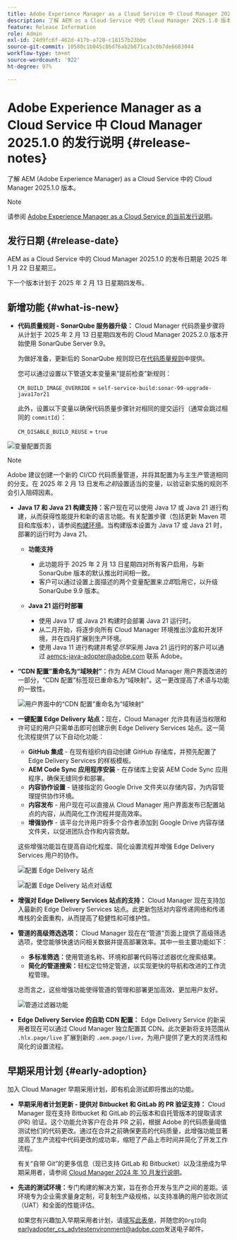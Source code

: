 ```yaml
---
title: Adobe Experience Manager as a Cloud Service 中 Cloud Manager 2025.1.0 的发行说明
description: 了解 AEM as a Cloud Service 中的 Cloud Manager 2025.1.0 版本。
feature: Release Information
role: Admin
exl-id: 24d9fc6f-462d-417b-a728-c18157b23bbe
source-git-commit: 10580c1b045c86d76ab2b871ca3c0b7de6683044
workflow-type: tm+mt
source-wordcount: '922'
ht-degree: 97%

---
```


# Adobe Experience Manager as a Cloud Service 中 Cloud Manager 2025.1.0 的发行说明 {#release-notes}

<!-- https://wiki.corp.adobe.com/pages/viewpage.action?pageId=3389843928 -->

了解 AEM (Adobe Experience Manager) as a Cloud Service 中的 Cloud Manager 2025.1.0 版本。

>[!NOTE]
>
>请参阅 [Adobe Experience Manager as a Cloud Service 的当前发行说明](/help/release-notes/release-notes-cloud/release-notes-current.md)。

## 发行日期 {#release-date}

AEM as a Cloud Service 中的 Cloud Manager 2025.1.0 的发布日期是 2025 年 1 月 22 日星期三。

下一个版本计划于 2025 年 2 月 13 日星期四发布。


## 新增功能 {#what-is-new}

* **代码质量规则 - SonarQube 服务器升级：** Cloud Manager 代码质量步骤将从计划于 2025 年 2 月 13 日星期四发布的 Cloud Manager 2025.2.0 版本开始使用 SonarQube Server 9.9。

  为做好准备，更新后的 SonarQube 规则现已在[代码质量规则](/help/implementing/cloud-manager/code-quality-testing.md#understanding-code-quality-rules)中提供。

  您可以通过设置以下管道文本变量来“提前检查”新规则：

  `CM_BUILD_IMAGE_OVERRIDE` = `self-service-build:sonar-99-upgrade-java17or21`

  此外，设置以下变量以确保代码质量步骤针对相同的提交运行（通常会跳过相同的 `commitId`）：

  `CM_DISABLE_BUILD_REUSE` = `true`

![变量配置页面](/help/implementing/cloud-manager/release-notes/assets/variables-config.png)

>[!NOTE]
>
>Adobe 建议创建一个新的 CI/CD 代码质量管道，并将其配置为与主生产管道相同的分支。在 2025 年 2 月 13 日发布&#x200B;*之前*&#x200B;设置适当的变量，以验证新实施的规则不会引入阻碍因素。

* **Java 17 和 Java 21 构建支持：**&#x200B;客户现在可以使用 Java 17 或 Java 21 进行构建，从而获得性能提升和新的语言功能。有关配置步骤（包括更新 Maven 项目和库版本），请参阅[构建环境](/help/implementing/cloud-manager/getting-access-to-aem-in-cloud/build-environment-details.md)。当构建版本设置为 Java 17 或 Java 21 时，部署的运行时为 Java 21。

   * **功能支持**
      * 此功能将于 2025 年 2 月 13 日星期四对所有客户启用，与新 SonarQube 版本的默认推出时间相一致。
      * 客户可以通过设置上面描述的两个变量配置来&#x200B;*立即*&#x200B;启用它，以升级 SonarQube 9.9 版本。

   * **Java 21 运行时部署**
      * 使用 Java 17 或 Java 21 构建时会部署 Java 21 运行时。
      * 从二月开始，将逐步向所有 Cloud Manager 环境推出沙盒和开发环境，并在四月扩展到生产环境。
      * 使用 Java 11 进行构建并希望&#x200B;*尽早*&#x200B;采用 Java 21 运行时的客户可以通过 [aemcs-java-adopter@adobe.com](mailto:aemcs-java-adopter@adobe.com) 联系 Adobe。

* **“CDN 配置”重命名为“域映射”：**&#x200B;作为 AEM Cloud Manager 用户界面改进的一部分，“CDN 配置”标签现已重命名为“域映射”。这一更改提高了术语与功能的一致性。<!-- CMGR-64738 -->

  ![用户界面中的“CDN 配置”重命名为“域映射”](/help/implementing/cloud-manager/release-notes/assets/domain-mappings.png)

* **一键配置 Edge Delivery 站点：**&#x200B;现在，Cloud Manager 允许具有适当权限和许可证的用户只需单击即可创建示例 Edge Delivery Services 站点。这一简化流程提供了以下自动化功能：

   * **GitHub 集成** - 在现有组织内自动创建 GitHub 存储库，并预先配置了 Edge Delivery Services 的样板模板。
   * **AEM Code Sync 应用程序安装** - 在存储库上安装 AEM Code Sync 应用程序，确保无缝同步和部署。
   * **内容协作设置** - 链接指定的 Google Drive 文件夹以存储内容，为内容管理提供协作环境。
   * **内容发布** - 用户现在可以直接从 Cloud Manager 用户界面发布已配置站点的内容，从而简化工作流程并提高效率。
   * **增强协作** - 该平台允许用户将多个合作者添加到 Google Drive 内容存储文件夹，以促进团队合作和内容贡献。

  这些增强功能旨在提高自动化程度、简化设置流程并增强 Edge Delivery Services 用户的协作。<!-- CMGR-59362 -->

  ![配置 Edge Delivery 站点](/help/implementing/cloud-manager/release-notes/assets/eds-one-click-60.png)

  ![配置 Edge Delivery 站点对话框](/help/implementing/cloud-manager/release-notes/assets/eds-provision-60.png)

* **增强对 Edge Delivery Services 站点的支持：** Cloud Manager 现在支持加入最新的 Edge Delivery Services 站点。此更新包括对内容传递网络和传递堆栈的全面重构，从而提高了稳健性和可维护性。

* **管道的高级筛选选项：** Cloud Manager 现在在“管道”页面上提供了高级筛选选项，使您能够快速访问相关数据并提高部署效率。其中一些主要功能如下：

   * **多标准筛选：**&#x200B;使用管道名称、环境和部署代码等过滤器优化搜索结果。
   * **简化的管道搜索：**&#x200B;轻松定位特定管道，以实现更快的导航和改进的工作流程管理。

  总而言之，这些增强功能使得管道的管理和部署更加高效、更加用户友好。

  ![管道过滤器功能](/help/implementing/cloud-manager/release-notes/assets/pipeline-filters.png)

* **Edge Delivery Service 的自助 CDN 配置：** Edge Delivery Service 的新采用者现在可以通过 Cloud Manager 独立配置其 CDN。此次更新将支持范围从 `.hlx.page/live` 扩展到新的 `.aem.page/live`，为用户提供了更大的灵活性和简化的设置流程。

## 早期采用计划 {#early-adoption}

加入 Cloud Manager 早期采用计划，即有机会测试即将推出的功能。

* **早期采用者计划更新 - 提供对 Bitbucket 和 GitLab 的 PR 验证支持：** Cloud Manager 现在支持 Bitbucket 和 GitLab 的云版本和自托管版本的提取请求 (PR) 验证。这个功能允许客户在合并 PR 之前，根据 Adobe 的代码质量阈值测试他们的代码更改。通过在合并之前确保更高的代码质量，此增强功能显著提高了生产流程中代码更改的成功率，缩短了产品上市时间并简化了开发工作流程。

  有关“自带 Git”的更多信息（现已支持 GitLab 和 Bitbucket）以及注册成为早期采用者，请参阅 [Cloud Manager 2024 年 10 月发行说明](/help/implementing/cloud-manager/release-notes/2024/2024-10-0.md##gitlab-bitbucket)。

* **先进的测试环境：**&#x200B;专门构建的解决方案，旨在弥合开发与生产之间的差距。该环境专为企业需求量身定制，可复制生产级规格，以支持准确的用户验收测试（UAT）和全面的性能评估。

  如果您有兴趣加入早期采用者计划，请[填写此表单](https://nam04.safelinks.protection.outlook.com/?url=https%3A%2F%2Furldefense.com%2Fv3%2F__https%3A%2Fwww.feedbackprogram.adobe.com%2Fh%2Fs%2F6N425LYG1jQ1Nc0F20Zllt__%3B!!OgNkHJCYlf_CHg!fIp-QrZ9si3kcUIjRCniEzqAAa8FcU1iN34SGQFtlcQ36eUQXOZWbDHP7oZajqddgpuOMAVL5CQpkZ6ths76Qks8%24&amp;data=05%7C02%7Cpanchapa%40adobe.com%7Cf81bcaa4b20544f1818b08dccd07c78c%7Cfa7b1b5a7b34438794aed2c178decee1%7C0%7C0%7C638610680502164019%7CUnknown%7CTWFpbGZsb3d8eyJWIjoiMC4wLjAwMDAiLCJQIjoiV2luMzIiLCJBTiI6Ik1haWwiLCJXVCI6Mn0%3D%7C0%7C%7C%7C&amp;sdata=aGo6zz2ldPrta4lpvo3CLNENR5ghHDDCPbG1adUaNZQ%3D&amp;reserved=0)，并随您的`OrgID`向[earlyadopter_cs_advtestenvironment@adobe.com](mailto:earlyadopter_cs_advtestenvironment@adobe.com)发送电子邮件。



<!-- ## Bug fixes -->




<!-- ## Known issues {#known-issues} -->
